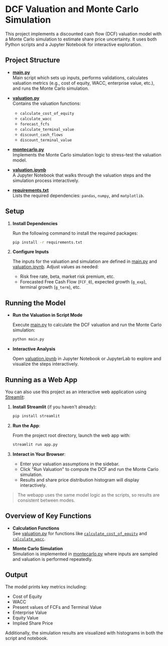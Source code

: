 # DCF Valuation and Monte Carlo Simulation

This project implements a discounted cash flow (DCF) valuation model with a Monte Carlo simulation to estimate share price uncertainty. It uses both Python scripts and a Jupyter Notebook for interactive exploration.

## Project Structure

- **[main.py](main.py)**  
  Main script which sets up inputs, performs validations, calculates valuation metrics (e.g., cost of equity, WACC, enterprise value, etc.), and runs the Monte Carlo simulation.

- **[valuation.py](valuation.py)**  
  Contains the valuation functions:  
  - `calculate_cost_of_equity`  
  - `calculate_wacc`  
  - `forecast_fcfs`  
  - `calculate_terminal_value`  
  - `discount_cash_flows`  
  - `discount_terminal_value`

- **[montecarlo.py](montecarlo.py)**  
  Implements the Monte Carlo simulation logic to stress-test the valuation model.

- **[valuation.ipynb](valuation.ipynb)**  
  A Jupyter Notebook that walks through the valuation steps and the simulation process interactively.

- **[requirements.txt](requirements.txt)**  
  Lists the required dependencies: `pandas`, `numpy`, and `matplotlib`.

## Setup

1. **Install Dependencies**

   Run the following command to install the required packages:

   ```bash
   pip install -r requirements.txt
   ```

2. **Configure Inputs**

   The inputs for the valuation and simulation are defined in [main.py](main.py) and [valuation.ipynb](valuation.ipynb). Adjust values as needed:
   
   - Risk free rate, beta, market risk premium, etc.
   - Forecasted Free Cash Flow (`FCF_0`), expected growth (`g_exp`), terminal growth (`g_term`), etc.

## Running the Model

- **Run the Valuation in Script Mode**

  Execute [main.py](main.py) to calculate the DCF valuation and run the Monte Carlo simulation:

  ```bash
  python main.py
  ```

- **Interactive Analysis**

  Open [valuation.ipynb](valuation.ipynb) in Jupyter Notebook or JupyterLab to explore and visualize the steps interactively.

## Running as a Web App

You can also use this project as an interactive web application using [Streamlit](https://streamlit.io/):

1. **Install Streamlit** (if you haven't already):

   ```bash
   pip install streamlit
   ```

2. **Run the App**:

   From the project root directory, launch the web app with:

   ```bash
   streamlit run app.py
   ```

3. **Interact in Your Browser**:

   - Enter your valuation assumptions in the sidebar.
   - Click "Run Valuation" to compute the DCF and run the Monte Carlo simulation.
   - Results and share price distribution histogram will display interactively.

> The webapp uses the same model logic as the scripts, so results are consistent between modes.

## Overview of Key Functions

- **Calculation Functions**  
  See [valuation.py](valuation.py) for functions like [`calculate_cost_of_equity`](valuation.py#L0) and [`calculate_wacc`](valuation.py#L0).

- **Monte Carlo Simulation**  
  Simulation is implemented in [montecarlo.py](montecarlo.py) where inputs are sampled and valuation is performed repeatedly.

## Output

The model prints key metrics including:
- Cost of Equity
- WACC
- Present values of FCFs and Terminal Value
- Enterprise Value
- Equity Value
- Implied Share Price

Additionally, the simulation results are visualized with histograms in both the script and notebook.
